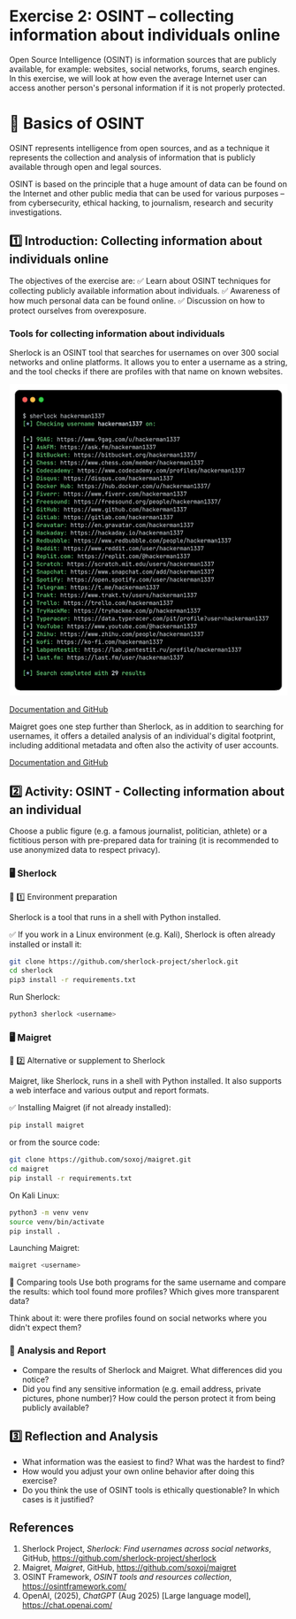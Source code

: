 # Exercise 2: OSINT – collecting information about individuals online

Open Source Intelligence (OSINT) is information sources that are publicly available, for example: websites, social networks, forums, search engines. In this exercise, we will look at how even the average Internet user can access another person's personal information if it is not properly protected.

# 🧪 Basics of OSINT

OSINT represents intelligence from open sources, and as a technique it represents the collection and analysis of information that is publicly available through open and legal sources.

OSINT is based on the principle that a huge amount of data can be found on the Internet and other public media that can be used for various purposes – from cybersecurity, ethical hacking, to journalism, research and security investigations.

## 1️⃣ Introduction: Collecting information about individuals online

The objectives of the exercise are:
✅ Learn about OSINT techniques for collecting publicly available information about individuals.
✅ Awareness of how much personal data can be found online.
✅ Discussion on how to protect ourselves from overexposure.

### Tools for collecting information about individuals

Sherlock is an OSINT tool that searches for usernames on over 300 social networks and online platforms. It allows you to enter a username as a string, and the tool checks if there are profiles with that name on known websites.

![Sherlock example](https://github.com/sherlock-project/sherlock/raw/master/docs/images/demo.png)

[Documentation and GitHub](https://github.com/sherlock-project/sherlock)

Maigret goes one step further than Sherlock, as in addition to searching for usernames, it offers a detailed analysis of an individual's digital footprint, including additional metadata and often also the activity of user accounts.

[Documentation and GitHub](https://github.com/soxoj/maigret)

## 2️⃣ Activity: OSINT - Collecting information about an individual

Choose a public figure (e.g. a famous journalist, politician, athlete) or a fictitious person with pre-prepared data for training (it is recommended to use anonymized data to respect privacy).

### 🖥️ Sherlock

🔷 1️⃣ Environment preparation

Sherlock is a tool that runs in a shell with Python installed.

✅ If you work in a Linux environment (e.g. Kali), Sherlock is often already installed or install it:

```bash
git clone https://github.com/sherlock-project/sherlock.git
cd sherlock
pip3 install -r requirements.txt
```

Run Sherlock:

```bash
python3 sherlock <username>
```

### 🖥️ Maigret

🔷 2️⃣ Alternative or supplement to Sherlock

Maigret, like Sherlock, runs in a shell with Python installed. It also supports a web interface and various output and report formats.

✅ Installing Maigret (if not already installed):
```bash
pip install maigret
```
or from the source code:

```bash
git clone https://github.com/soxoj/maigret.git
cd maigret
pip install -r requirements.txt
```

On Kali Linux:
```bash
python3 -m venv venv
source venv/bin/activate
pip install .
```
Launching Maigret:

```bash
maigret <username>
```

🔷 Comparing tools
Use both programs for the same username and compare the results: which tool found more profiles? Which gives more transparent data?

Think about it: were there profiles found on social networks where you didn't expect them?

### 📝 Analysis and Report

- Compare the results of Sherlock and Maigret. What differences did you notice?
- Did you find any sensitive information (e.g. email address, private pictures, phone number)? How could the person protect it from being publicly available?

## 3️⃣ Reflection and Analysis

- What information was the easiest to find? What was the hardest to find?
- How would you adjust your own online behavior after doing this exercise?
- Do you think the use of OSINT tools is ethically questionable? In which cases is it justified?

## References

1. Sherlock Project, *Sherlock: Find usernames across social networks*, GitHub, https://github.com/sherlock-project/sherlock
2. Maigret, *Maigret*, GitHub, https://github.com/soxoj/maigret
3. OSINT Framework, *OSINT tools and resources collection*, https://osintframework.com/
4. OpenAI, (2025), *ChatGPT* (Aug 2025) [Large language model], https://chat.openai.com/